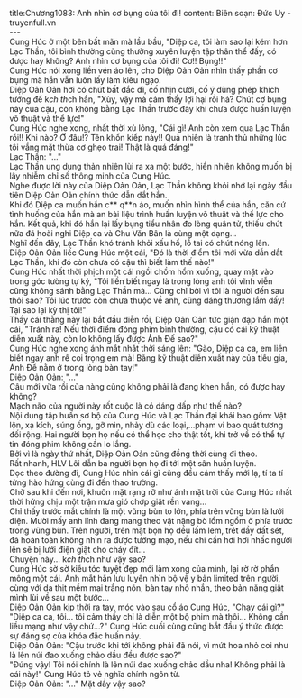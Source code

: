 title:Chương1083: Anh nhìn cơ bụng của tôi đi!
content:
Biên soạn: Đức Uy - truyenfull.vn<br>---<br>Cung Húc ở một bên bất mãn mà lầu bầu, "Diệp ca, tôi làm sao lại kém hơn Lạc Thần, tôi bình thường cũng thường xuyên luyện tập thân thể đấy, có được hay không? Anh nhìn cơ bụng của tôi đi! Cơ!! Bụng!!"<br>Cung Húc nói xong liền vén áo lên, cho Diệp Oản Oản nhìn thấy phần cơ bụng mà hắn vẫn luôn lấy làm kiêu ngạo.<br>Diệp Oản Oản hơi có chút bất đắc dĩ, cố nhịn cười, cố ý dùng phép khích tướng để k*ch th*ch hắn, "Xùy, vậy mà cảm thấy lợi hại rồi hả? Chút cơ bụng này của cậu, còn không bằng Lạc Thần trước đây khi chưa được huấn luyện võ thuật và thể lực!"<br>Cung Húc nghe xong, nhất thời xù lông, "Cái gì! Anh còn xem qua Lạc Thần rồi!! Khi nào? Ở đâu!? Tên khốn kiếp này!! Quả nhiên là tranh thủ những lúc tôi vắng mặt thừa cơ ghẹo trai! Thật là quá đáng!"<br>Lạc Thần: "..."<br>Lạc Thần ung dung thản nhiên lùi ra xa một bước, hiển nhiên không muốn bị lây nhiễm chỉ số thông minh của Cung Húc.<br>Nghe được lời này của Diệp Oản Oản, Lạc Thần không khỏi nhớ lại ngày đầu tiên Diệp Oản Oản chính thức dẫn dắt hắn.<br>Khi đó Diệp ca muốn hắn c** q**n áo, muốn nhìn hình thể của hắn, căn cứ tình huống của hắn mà an bài liệu trình huấn luyện võ thuật và thể lực cho hắn. Kết quả, khi đó hắn lại lấy bụng tiểu nhân đo lòng quân tử, thiếu chút nữa đã hoài nghi Diệp ca và Chu Văn Bân là cùng một dạng...<br>Nghĩ đến đây, Lạc Thần khó tránh khỏi xấu hổ, lỗ tai có chút nóng lên.<br>Diệp Oản Oản liếc Cung Húc một cái, "Đó là thời điểm tôi mới vừa dẫn dắt Lạc Thần, khi đó còn chưa có cậu thì biết làm thế nào!"<br>Cung Húc nhất thời phịch một cái ngồi chồm hổm xuống, quay mặt vào trong góc tường tự kỷ, "Tôi liền biết ngay là trong lòng anh tôi vĩnh viễn cũng không sánh bằng Lạc Thần mà... Cũng chỉ bởi vì tôi là người đến sau thôi sao? Tôi lúc trước còn chưa thuộc về anh, cũng đáng thương lắm đấy! Tại sao lại kỳ thị tôi!"<br>Thấy cái thằng này lại bắt đầu diễn rồi, Diệp Oản Oản tức giận đạp hắn một cái, "Tránh ra! Nếu thời điểm đóng phim bình thường, cậu có cái kỹ thuật diễn xuất này, còn lo không lấy được Ảnh Đế sao?"<br>Cung Húc nghe xong ánh mắt nhất thời sáng lên: "Gào, Diệp ca ca, em liền biết ngay anh rể coi trọng em mà! Bằng kỹ thuật diễn xuất này của tiểu gia, Ảnh Đế nằm ở trong lòng bàn tay!"<br>Diệp Oản Oản: "..."<br>Câu mới vừa rồi của nàng cũng không phải là đang khen hắn, có được hay không?<br>Mạch não của người này rốt cuộc là có dáng dấp như thế nào?<br>Nội dung tập huấn sơ bộ của Cung Húc và Lạc Thần đại khái bao gồm: Vật lộn, xạ kích, súng ống, gỡ mìn, nhảy dù các loại,…phạm vi bao quát tương đối rộng. Hai người bọn họ nếu có thể học cho thật tốt, khi trở về có thể tự tin đóng phim không cần lo lắng.<br>Bởi vì là ngày thứ nhất, Diệp Oản Oản cũng đồng thời cùng đi theo.<br>Rất nhanh, HLV Lôi dẫn ba người bọn họ đi tới một sân huấn luyện.<br>Dọc theo đường đi, Cung Húc nhìn cái gì cũng đều cảm thấy mới lạ, tí ta tí tửng hào hứng cùng đi đến thao trường.<br>Chờ sau khi đến nơi, khuôn mặt rạng rỡ như ánh mặt trời của Cung Húc nhất thời hứng chịu một trận mưa gió chớp giật rền vang…<br>Chỉ thấy trước mắt chính là một vũng bùn to lớn, phía trên vũng bùn là lưới điện. Mười mấy anh lính đang mang theo vật nặng bò lổm ngổm ở phía trước trong vũng bùn. Trên người, trên mặt bọn họ đều lấm lem, trét đầy đất sét, đã hoàn toàn không nhìn ra được tướng mạo, nếu chỉ cần hơi hơi nhấc người lên sẽ bị lưới điện giật cho cháy đít…<br>Chuyện này... k*ch th*ch như vậy sao?<br>Cung Húc sờ sờ kiểu tóc tuyệt đẹp mới làm xong của mình, lại rờ rờ phần mông một cái. Ánh mắt hắn lưu luyến nhìn bộ vệ y bản limited trên người, cùng với da thịt mềm mại trắng nõn, bàn tay nhỏ nhắn, theo bản năng giật mình lùi về sau một bước…<br>Diệp Oản Oản kịp thời ra tay, móc vào sau cổ áo Cung Húc, "Chạy cái gì?"<br>"Diệp ca ca, tôi... tôi cảm thấy chỉ là diễn một bộ phim mà thôi... Không cần liều mạng như vậy chứ...?" Cung Húc cuối cùng cũng bắt đầu ý thức được sự đáng sợ của khóa đặc huấn này.<br>Diệp Oản Oản: "Cậu trước khi tới không phải đã nói, vì mứt hoa nhỏ coi như là lên núi đao xuống chảo dầu đều được sao?"<br>"Đúng vậy! Tôi nói chính là lên núi đao xuống chảo dầu nha! Không phải là cái này!" Cung Húc tỏ vẻ nghĩa chính ngôn từ.<br>Diệp Oản Oản: "..." Mặt dầy vậy sao?